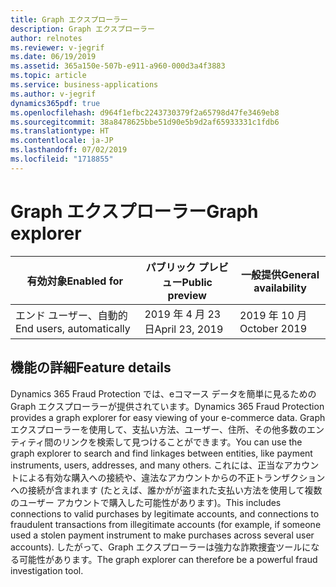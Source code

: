 ```yaml
---
title: Graph エクスプローラー
description: Graph エクスプローラー
author: relnotes
ms.reviewer: v-jegrif
ms.date: 06/19/2019
ms.assetid: 365a150e-507b-e911-a960-000d3a4f3883
ms.topic: article
ms.service: business-applications
ms.author: v-jegrif
dynamics365pdf: true
ms.openlocfilehash: d964f1efbc2243730379f2a65798d47fe3469eb8
ms.sourcegitcommit: 38a8478625bbe51d90e5b9d2af65933331c1fdb6
ms.translationtype: HT
ms.contentlocale: ja-JP
ms.lasthandoff: 07/02/2019
ms.locfileid: "1718855"
---
```

# <a name="graph-explorer"></a><span data-ttu-id="5922d-103">Graph エクスプローラー</span><span class="sxs-lookup"><span data-stu-id="5922d-103">Graph explorer</span></span>


| <span data-ttu-id="5922d-104">有効対象</span><span class="sxs-lookup"><span data-stu-id="5922d-104">Enabled for</span></span>    |  <span data-ttu-id="5922d-105">パブリック プレビュー</span><span class="sxs-lookup"><span data-stu-id="5922d-105">Public preview</span></span> | <span data-ttu-id="5922d-106">一般提供</span><span class="sxs-lookup"><span data-stu-id="5922d-106">General availability</span></span> | 
| ---------- | ---------- |---------- |
|<span data-ttu-id="5922d-107">エンド ユーザー、自動的</span><span class="sxs-lookup"><span data-stu-id="5922d-107">End users, automatically</span></span>|<span data-ttu-id="5922d-108">2019 年 4 月 23 日</span><span class="sxs-lookup"><span data-stu-id="5922d-108">April 23, 2019</span></span>| <span data-ttu-id="5922d-109">2019 年 10 月</span><span class="sxs-lookup"><span data-stu-id="5922d-109">October 2019</span></span>|






## <a name="feature-details"></a><span data-ttu-id="5922d-110">機能の詳細</span><span class="sxs-lookup"><span data-stu-id="5922d-110">Feature details</span></span>
<!--feature detail start -->
<span data-ttu-id="5922d-111">Dynamics 365 Fraud Protection では、eコマース データを簡単に見るための Graph エクスプローラーが提供されています。</span><span class="sxs-lookup"><span data-stu-id="5922d-111">Dynamics 365 Fraud Protection provides a graph explorer for easy viewing of your e-commerce data.</span></span> <span data-ttu-id="5922d-112">Graph エクスプローラーを使用して、支払い方法、ユーザー、住所、その他多数のエンティティ間のリンクを検索して見つけることができます。</span><span class="sxs-lookup"><span data-stu-id="5922d-112">You can use the graph explorer to search and find linkages between entities, like payment instruments, users, addresses, and many others.</span></span> <span data-ttu-id="5922d-113">これには、正当なアカウントによる有効な購入への接続や、違法なアカウントからの不正トランザクションへの接続が含まれます (たとえば、誰かがが盗まれた支払い方法を使用して複数のユーザー アカウントで購入した可能性があります)。</span><span class="sxs-lookup"><span data-stu-id="5922d-113">This includes connections to valid purchases by legitimate accounts, and connections to fraudulent transactions from illegitimate accounts (for example, if someone used a stolen payment instrument to make purchases across several user accounts).</span></span> <span data-ttu-id="5922d-114">したがって、Graph エクスプローラーは強力な詐欺捜査ツールになる可能性があります。</span><span class="sxs-lookup"><span data-stu-id="5922d-114">The graph explorer can therefore be a powerful fraud investigation tool.</span></span>
<!--feature detail end -->










